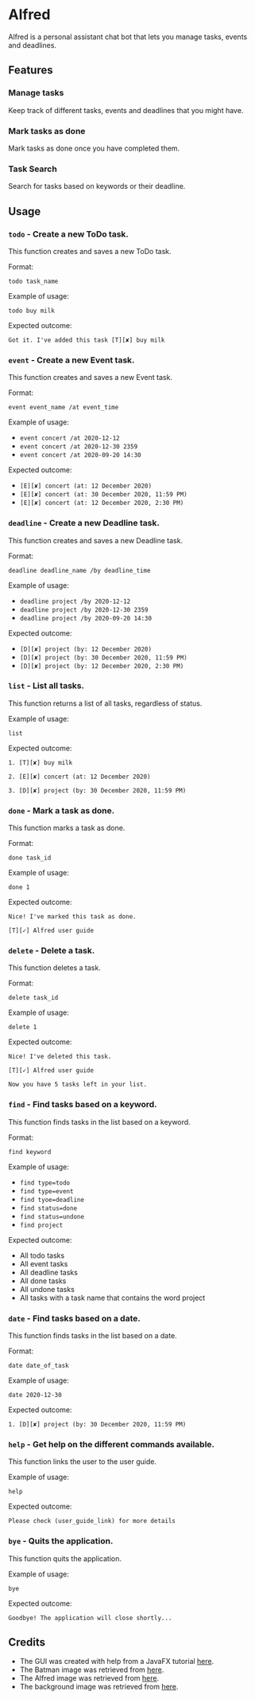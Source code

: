 # Alfred

Alfred is a personal assistant chat bot that lets you manage tasks, events and deadlines.

## Features 

### Manage tasks
Keep track of different tasks, events and deadlines that you might have.

### Mark tasks as done
Mark tasks as done once you have completed them.

### Task Search
Search for tasks based on keywords or their deadline.

## Usage

### `todo` - Create a new ToDo task.

This function creates and saves a new ToDo task.

Format:

`todo task_name`

Example of usage: 

`todo buy milk`

Expected outcome:

`Got it. I've added this task [T][✘] buy milk`

### `event` - Create a new Event task.

This function creates and saves a new Event task.

Format:

`event event_name /at event_time`

Example of usage: 

* `event concert /at 2020-12-12`
* `event concert /at 2020-12-30 2359`
* `event concert /at 2020-09-20 14:30`

Expected outcome:

* `[E][✘] concert (at: 12 December 2020)`
* `[E][✘] concert (at: 30 December 2020, 11:59 PM)`
* `[E][✘] concert (at: 12 December 2020, 2:30 PM)`

### `deadline` - Create a new Deadline task.

This function creates and saves a new Deadline task.

Format:

`deadline deadline_name /by deadline_time`

Example of usage: 

* `deadline project /by 2020-12-12`
* `deadline project /by 2020-12-30 2359`
* `deadline project /by 2020-09-20 14:30`

Expected outcome:

* `[D][✘] project (by: 12 December 2020)`
* `[D][✘] project (by: 30 December 2020, 11:59 PM)`
* `[D][✘] project (by: 12 December 2020, 2:30 PM)`

### `list` - List all tasks.

This function returns a list of all tasks, regardless of status.

Example of usage: 

`list`

Expected outcome:

 `1. [T][✘] buy milk`
 
 `2. [E][✘] concert (at: 12 December 2020)`
 
 `3. [D][✘] project (by: 30 December 2020, 11:59 PM)`

### `done` - Mark a task as done.

This function marks a task as done.

Format:

`done task_id`

Example of usage: 

`done 1`

Expected outcome:

`Nice! I've marked this task as done.`

`[T][✓] Alfred user guide`

### `delete` - Delete a task.

This function deletes a task.

Format:

`delete task_id`

Example of usage: 

`delete 1`

Expected outcome:

`Nice! I've deleted this task.`

`[T][✓] Alfred user guide`

`Now you have 5 tasks left in your list.`

### `find` - Find tasks based on a keyword.

This function finds tasks in the list based on a keyword.

Format:

`find keyword`

Example of usage: 

* `find type=todo`
* `find type=event`
* `find tyoe=deadline`
* `find status=done`
* `find status=undone`
* `find project`

Expected outcome:

* All todo tasks
* All event tasks
* All deadline tasks
* All done tasks
* All undone tasks
* All tasks with a task name that contains the word project

### `date` - Find tasks based on a date.

This function finds tasks in the list based on a date.

Format:

`date date_of_task`

Example of usage: 

`date 2020-12-30`

Expected outcome:

`1. [D][✘] project (by: 30 December 2020, 11:59 PM)`

### `help` - Get help on the different commands available.

This function links the user to the user guide.

Example of usage: 

`help`

Expected outcome:

`Please check (user_guide_link) for more details`

### `bye` - Quits the application.

This function quits the application.

Example of usage: 

`bye`

Expected outcome:

`Goodbye! The application will close shortly...`

## Credits

* The GUI was created with help from a JavaFX tutorial [here](https://se-education.org/guides/tutorials/javaFx.html).
* The Batman image was retrieved from [here](https://www.pngfind.com/mpng/hwwTTi_free-png-download-lego-batman-movie-clipart-png/).
* The Alfred image was retrieved from [here](https://www.pngfind.com/mpng/TRwRibh_alfred-lego-batman-movie-lego-batman-alfred-png/).
* The background image was retrieved from [here](https://www.deviantart.com/urlogicfails/art/1966-Batman-and-Robin-Phone-Background-554954684).
